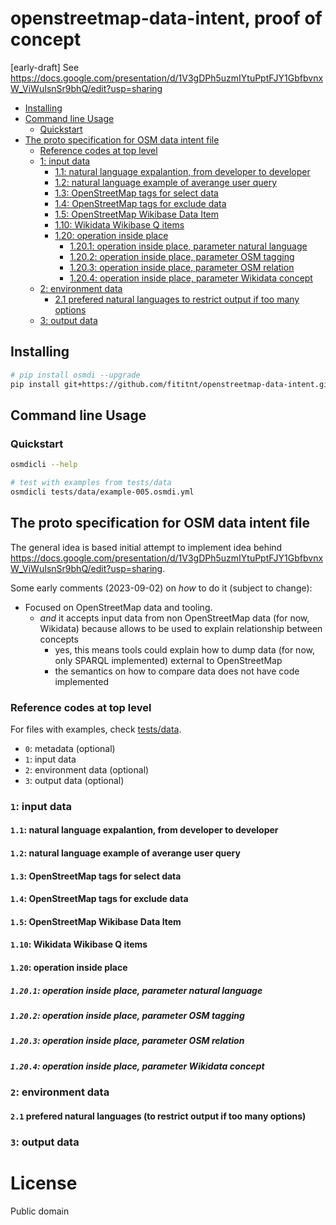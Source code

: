 # openstreetmap-data-intent, proof of concept
[early-draft] See https://docs.google.com/presentation/d/1V3gDPh5uzmIYtuPptFJY1GbfbvnxW_ViWuIsnSr9bhQ/edit?usp=sharing

<!-- TOC depthfrom:2 orderedlist:false -->

- [Installing](#installing)
- [Command line Usage](#command-line-usage)
    - [Quickstart](#quickstart)
- [The proto specification for OSM data intent file](#the-proto-specification-for-osm-data-intent-file)
    - [Reference codes at top level](#reference-codes-at-top-level)
    - [1: input data](#1-input-data)
        - [1.1: natural language expalantion, from developer to developer](#11-natural-language-expalantion-from-developer-to-developer)
        - [1.2: natural language example of averange user query](#12-natural-language-example-of-averange-user-query)
        - [1.3: OpenStreetMap tags for select data](#13-openstreetmap-tags-for-select-data)
        - [1.4: OpenStreetMap tags for exclude data](#14-openstreetmap-tags-for-exclude-data)
        - [1.5: OpenStreetMap Wikibase Data Item](#15-openstreetmap-wikibase-data-item)
        - [1.10: Wikidata Wikibase Q items](#110-wikidata-wikibase-q-items)
        - [1.20: operation inside place](#120-operation-inside-place)
            - [1.20.1: operation inside place, parameter natural language](#1201-operation-inside-place-parameter-natural-language)
            - [1.20.2: operation inside place, parameter OSM tagging](#1202-operation-inside-place-parameter-osm-tagging)
            - [1.20.3: operation inside place, parameter OSM relation](#1203-operation-inside-place-parameter-osm-relation)
            - [1.20.4: operation inside place, parameter Wikidata concept](#1204-operation-inside-place-parameter-wikidata-concept)
    - [2: environment data](#2-environment-data)
        - [2.1 prefered natural languages to restrict output if too many options](#21-prefered-natural-languages-to-restrict-output-if-too-many-options)
    - [3: output data](#3-output-data)

<!-- /TOC -->


## Installing

```bash
# pip install osmdi --upgrade
pip install git+https://github.com/fititnt/openstreetmap-data-intent.git#egg=osmdi
```


<!--
### Environment variables
Customize for your needs. They're shared between command line and the library.

```bash
# @TODO add examples here
```
-->


## Command line Usage

### Quickstart

```bash
osmdicli --help

# test with examples from tests/data
osmdicli tests/data/example-005.osmdi.yml
```

## The proto specification for OSM data intent file

The general idea is based initial attempt to implement idea behind <https://docs.google.com/presentation/d/1V3gDPh5uzmIYtuPptFJY1GbfbvnxW_ViWuIsnSr9bhQ/edit?usp=sharing>.

Some early comments (2023-09-02) on _how_ to do it (subject to change):

- Focused on OpenStreetMap data and tooling.
  - _and_ it accepts input data from non OpenStreetMap data (for now, Wikidata) because allows to be used to explain relationship between concepts
    - yes, this means tools could explain how to dump data (for now, only SPARQL implemented) external to OpenStreetMap
    - the semantics on how to compare data does not have code implemented

### Reference codes at top level

For files with examples, check [tests/data](tests/data).

- `0`: metadata (optional)
- `1`: input data
- `2`: environment data (optional)
- `3`: output data (optional)

### `1`: input data
#### `1.1`: natural language expalantion, from developer to developer
#### `1.2`: natural language example of averange user query
#### `1.3`: OpenStreetMap tags for select data
#### `1.4`: OpenStreetMap tags for exclude data
#### `1.5`: OpenStreetMap Wikibase Data Item
#### `1.10`: Wikidata Wikibase Q items
#### `1.20`: operation inside place
##### `1.20.1`: operation inside place, parameter natural language
##### `1.20.2`: operation inside place, parameter OSM tagging
##### `1.20.3`: operation inside place, parameter OSM relation
##### `1.20.4`: operation inside place, parameter Wikidata concept
### `2`: environment data
#### `2.1` prefered natural languages (to restrict output if too many options)
### `3`: output data

# License

Public domain
